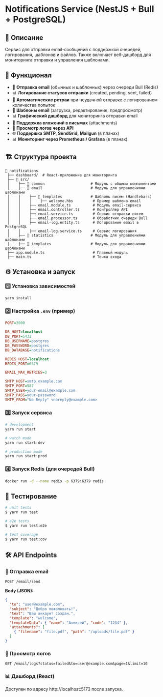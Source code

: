# Notifications Service (NestJS + Bull + PostgreSQL)


## 📌 Описание
Сервис для отправки email-сообщений с поддержкой очередей, логирования, шаблонов и файлов. Также включает веб-дашборд для мониторинга отправки и управления шаблонами.
## 🚀 Функционал
- 📩 **Отправка email** (обычных и шаблонных) через очереди Bull (Redis)
- 📊 **Логирование статусов отправки** (created, pending, sent, failed)
- 🔁 **Автоматические ретраи** при неудачной отправке с логированием количества попыток
- 📝 **Шаблоны email** (загрузка, редактирование, предпросмотр)
- 📊 **Графический дашборд** для мониторинга отправки email
- 📎 **Поддержка вложений в письмах** (attachments)
- 📜 **Просмотр логов через API**
- 🌐 **Поддержка SMTP, SendGrid, Mailgun** (в планах)
- 📊 **Мониторинг через Prometheus / Grafana** (в планах)

## 🏗️ Структура проекта
```
📂 notifications
 ├── dashboard/  # React-приложение для мониторинга
 ├── 📂 src/
 │    ├── 📂 common                     # Модуль с общими компонентами
 │    ├── 📂 email                      # Модуль для управлениями шаблонами
 │    │    ├── 📂 templates             # Шаблоны писем (Handlebars)
 │    │    │    ├── welcome.hbs         # Пример шаблона email
 │    │    ├── email.module.ts          # Модуль email-сервиса
 │    │    ├── email.controller.ts      # Контроллер API
 │    │    ├── email.service.ts         # Сервис отправки писем
 │    │    ├── email.processor.ts       # Обработчик очереди Bull
 │    │    ├── email-log.entity.ts      # Логирование email в PostgreSQL
 │    │    ├── email-log.service.ts     # Сервис логирования
 │    ├── 📂 statistics                 # Модуль для управлениями шаблонами
 │    ├── 📂 templates                  # Модуль для управлениями шаблонами
 ├── app.module.ts                      # Главный модуль
 ├── main.ts                            # Точка входа
```

## ⚙️ Установка и запуск
### 1️⃣ Установка зависимостей
```sh
yarn install
```

### 2️⃣ Настройка `.env` (пример)
```ini
PORT=3000

DB_HOST=localhost
DB_PORT=5432
DB_USERNAME=postgres
DB_PASSWORD=postgres
DB_DATABASE=notifications

REDIS_HOST=localhost
REDIS_PORT=6379

EMAIL_MAX_RETRIES=3

SMTP_HOST=smtp.example.com
SMTP_PORT=587
SMTP_USER=your-email@example.com
SMTP_PASS=your-password
SMTP_FROM="No Reply" <noreply@example.com>
```

### 3️⃣ Запуск сервиса
```sh
# development
yarn run start

# watch mode
yarn run start:dev

# production mode
yarn run start:prod
```

### 4️⃣ Запуск Redis (для очередей Bull)
```sh
docker run -d --name redis -p 6379:6379 redis
```

## 📝 Тестирование

```bash
# unit tests
$ yarn run test

# e2e tests
$ yarn run test:e2e

# test coverage
$ yarn run test:cov
```

## 🛠 API Endpoints

### 📩 Отправка email
```http
POST /email/send
```
**Body (JSON):**
```json
{
  "to": "user@example.com",
  "subject": "Добро пожаловать!",
  "text": "Ваш аккаунт создан.",
  "template": "welcome",
  "templateData": { "name": "Алексей", "code": "1234" },
  "attachments": [
    { "filename": "file.pdf", "path": "/uploads/file.pdf" }
  ]
}
```

### 📜 Просмотр логов
```http
GET /email/logs?status=failed&to=user@example.com&page=1&limit=10
```

### 📊 Дашборд (React)

Доступен по адресу http://localhost:5173 после запуска.
